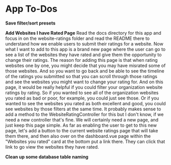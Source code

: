 # App To-Dos

**Save filter/sort presets**

**Add Websites I have Rated Page**
Read the docs directory for this app and focus in on the website-ratings folder and read the README there to understand how we enable users to submit their ratings for a website. Now what I want to add to this app is a brand new page where the user can go to see a list of the websites they have rated and give them the opportunity to change their ratings. The reason for adding this page is that when rating websites one by one, you might decide that you may have misrated some of those websites. And so you want to go back and be able to see the timeline of the ratings you submitted so that you can scroll through those ratings and see the websites you might want to change your rating for. And on this page, it would be really helpful if you could filter your organization website ratings by rating. So if you wanted to see all of the organization websites you rated as bad or poor, for example, you could just see those. Or if you wanted to see the websites you rated as both excellent and good, you could see websites by those filters at the same time. It probably makes sense to add a method to the WebsiteRatingController for this but I don't know, if we need a new controller that's fine. We will certainly need a new page, and just keep this page simple. As far as enabling the user to get to this new page, let's add a button to the current website ratings page that will take them there, and then also over on the dashboard.vue page within the "Websites you rated" card at the bottom put a link there. They can click that link to go view the websites they have rated.

**Clean up some database table naming**
